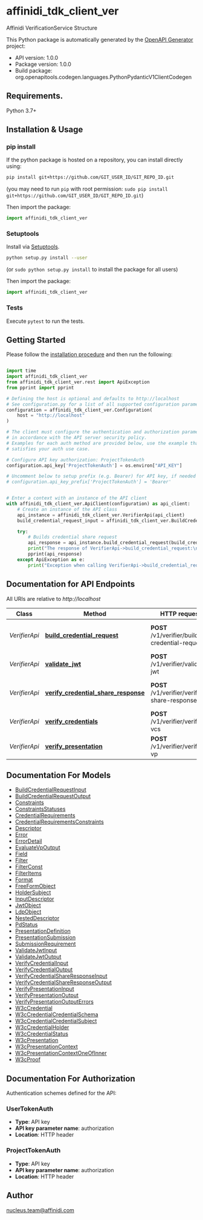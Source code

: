 # affinidi_tdk_client_ver

Affinidi VerificationService Structure

This Python package is automatically generated by the [OpenAPI Generator](https://openapi-generator.tech) project:

- API version: 1.0.0
- Package version: 1.0.0
- Build package: org.openapitools.codegen.languages.PythonPydanticV1ClientCodegen

## Requirements.

Python 3.7+

## Installation & Usage

### pip install

If the python package is hosted on a repository, you can install directly using:

```sh
pip install git+https://github.com/GIT_USER_ID/GIT_REPO_ID.git
```

(you may need to run `pip` with root permission: `sudo pip install git+https://github.com/GIT_USER_ID/GIT_REPO_ID.git`)

Then import the package:

```python
import affinidi_tdk_client_ver
```

### Setuptools

Install via [Setuptools](http://pypi.python.org/pypi/setuptools).

```sh
python setup.py install --user
```

(or `sudo python setup.py install` to install the package for all users)

Then import the package:

```python
import affinidi_tdk_client_ver
```

### Tests

Execute `pytest` to run the tests.

## Getting Started

Please follow the [installation procedure](#installation--usage) and then run the following:

```python

import time
import affinidi_tdk_client_ver
from affinidi_tdk_client_ver.rest import ApiException
from pprint import pprint

# Defining the host is optional and defaults to http://localhost
# See configuration.py for a list of all supported configuration parameters.
configuration = affinidi_tdk_client_ver.Configuration(
    host = "http://localhost"
)

# The client must configure the authentication and authorization parameters
# in accordance with the API server security policy.
# Examples for each auth method are provided below, use the example that
# satisfies your auth use case.

# Configure API key authorization: ProjectTokenAuth
configuration.api_key['ProjectTokenAuth'] = os.environ["API_KEY"]

# Uncomment below to setup prefix (e.g. Bearer) for API key, if needed
# configuration.api_key_prefix['ProjectTokenAuth'] = 'Bearer'


# Enter a context with an instance of the API client
with affinidi_tdk_client_ver.ApiClient(configuration) as api_client:
    # Create an instance of the API class
    api_instance = affinidi_tdk_client_ver.VerifierApi(api_client)
    build_credential_request_input = affinidi_tdk_client_ver.BuildCredentialRequestInput() # BuildCredentialRequestInput | BuildCredentialRequest

    try:
        # Builds credential share request
        api_response = api_instance.build_credential_request(build_credential_request_input)
        print("The response of VerifierApi->build_credential_request:\n")
        pprint(api_response)
    except ApiException as e:
        print("Exception when calling VerifierApi->build_credential_request: %s\n" % e)

```

## Documentation for API Endpoints

All URIs are relative to _http://localhost_

| Class         | Method                                                                                       | HTTP request                                   | Description                     |
| ------------- | -------------------------------------------------------------------------------------------- | ---------------------------------------------- | ------------------------------- |
| _VerifierApi_ | [**build_credential_request**](docs/VerifierApi.md#build_credential_request)                 | **POST** /v1/verifier/build-credential-request | Builds credential share request |
| _VerifierApi_ | [**validate_jwt**](docs/VerifierApi.md#validate_jwt)                                         | **POST** /v1/verifier/validate-jwt             | Validates JWT token             |
| _VerifierApi_ | [**verify_credential_share_response**](docs/VerifierApi.md#verify_credential_share_response) | **POST** /v1/verifier/verify-share-response    | Verifying share response token  |
| _VerifierApi_ | [**verify_credentials**](docs/VerifierApi.md#verify_credentials)                             | **POST** /v1/verifier/verify-vcs               | Verifying VC                    |
| _VerifierApi_ | [**verify_presentation**](docs/VerifierApi.md#verify_presentation)                           | **POST** /v1/verifier/verify-vp                | Verifying VP                    |

## Documentation For Models

- [BuildCredentialRequestInput](docs/BuildCredentialRequestInput.md)
- [BuildCredentialRequestOutput](docs/BuildCredentialRequestOutput.md)
- [Constraints](docs/Constraints.md)
- [ConstraintsStatuses](docs/ConstraintsStatuses.md)
- [CredentialRequirements](docs/CredentialRequirements.md)
- [CredentialRequirementsConstraints](docs/CredentialRequirementsConstraints.md)
- [Descriptor](docs/Descriptor.md)
- [Error](docs/Error.md)
- [ErrorDetail](docs/ErrorDetail.md)
- [EvaluateVpOutput](docs/EvaluateVpOutput.md)
- [Field](docs/Field.md)
- [Filter](docs/Filter.md)
- [FilterConst](docs/FilterConst.md)
- [FilterItems](docs/FilterItems.md)
- [Format](docs/Format.md)
- [FreeFormObject](docs/FreeFormObject.md)
- [HolderSubject](docs/HolderSubject.md)
- [InputDescriptor](docs/InputDescriptor.md)
- [JwtObject](docs/JwtObject.md)
- [LdpObject](docs/LdpObject.md)
- [NestedDescriptor](docs/NestedDescriptor.md)
- [PdStatus](docs/PdStatus.md)
- [PresentationDefinition](docs/PresentationDefinition.md)
- [PresentationSubmission](docs/PresentationSubmission.md)
- [SubmissionRequirement](docs/SubmissionRequirement.md)
- [ValidateJwtInput](docs/ValidateJwtInput.md)
- [ValidateJwtOutput](docs/ValidateJwtOutput.md)
- [VerifyCredentialInput](docs/VerifyCredentialInput.md)
- [VerifyCredentialOutput](docs/VerifyCredentialOutput.md)
- [VerifyCredentialShareResponseInput](docs/VerifyCredentialShareResponseInput.md)
- [VerifyCredentialShareResponseOutput](docs/VerifyCredentialShareResponseOutput.md)
- [VerifyPresentationInput](docs/VerifyPresentationInput.md)
- [VerifyPresentationOutput](docs/VerifyPresentationOutput.md)
- [VerifyPresentationOutputErrors](docs/VerifyPresentationOutputErrors.md)
- [W3cCredential](docs/W3cCredential.md)
- [W3cCredentialCredentialSchema](docs/W3cCredentialCredentialSchema.md)
- [W3cCredentialCredentialSubject](docs/W3cCredentialCredentialSubject.md)
- [W3cCredentialHolder](docs/W3cCredentialHolder.md)
- [W3cCredentialStatus](docs/W3cCredentialStatus.md)
- [W3cPresentation](docs/W3cPresentation.md)
- [W3cPresentationContext](docs/W3cPresentationContext.md)
- [W3cPresentationContextOneOfInner](docs/W3cPresentationContextOneOfInner.md)
- [W3cProof](docs/W3cProof.md)

<a id="documentation-for-authorization"></a>

## Documentation For Authorization

Authentication schemes defined for the API:
<a id="UserTokenAuth"></a>

### UserTokenAuth

- **Type**: API key
- **API key parameter name**: authorization
- **Location**: HTTP header

<a id="ProjectTokenAuth"></a>

### ProjectTokenAuth

- **Type**: API key
- **API key parameter name**: authorization
- **Location**: HTTP header

## Author

nucleus.team@affinidi.com
